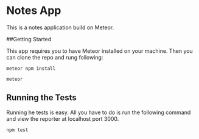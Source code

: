 # Notes App

This is a notes application build on Meteor.

##Getting Started

This app requires you to have Meteor installed on your machine. Then you can clone the repo and rung following:

```
meteor npm install
```

```
meteor
```

## Running the Tests

Running he tests is easy. All you have to do is run the following command and view the reporter at localhost port 3000.

```
npm test
```